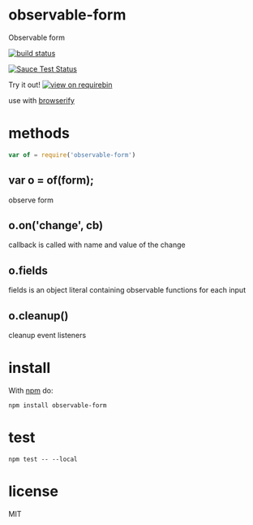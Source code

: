 # observable-form

Observable form

[![build status](https://secure.travis-ci.org/JamesKyburz/observable-form.svg)](http://travis-ci.org/JamesKyburz/observable-form)

[![Sauce Test Status](https://saucelabs.com/browser-matrix/observable-form.svg)](https://saucelabs.com/u/observable-form)

Try it out! [![view on requirebin](http://requirebin.com/badge.png)](http://requirebin.com/?gist=6f736c7153ae7e246b9d)

use with [browserify](http://browserify.org)

# methods

``` js
var of = require('observable-form')
```

## var o = of(form);

observe form

## o.on('change', cb)

callback is called with name and value of the change

## o.fields

fields is an object literal containing observable functions for each input

## o.cleanup()

cleanup event listeners

# install

With [npm](https://npmjs.org) do:

```
npm install observable-form
```

# test

```
npm test -- --local
```

# license

MIT
